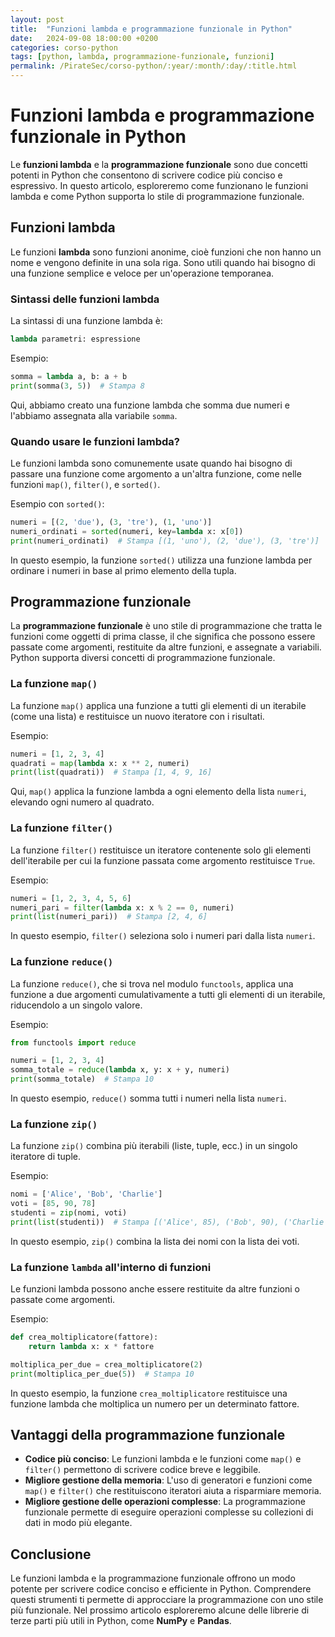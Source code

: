 ```yaml
---
layout: post
title:  "Funzioni lambda e programmazione funzionale in Python"
date:   2024-09-08 18:00:00 +0200
categories: corso-python
tags: [python, lambda, programmazione-funzionale, funzioni]
permalink: /PirateSec/corso-python/:year/:month/:day/:title.html
---
```


# Funzioni lambda e programmazione funzionale in Python

Le **funzioni lambda** e la **programmazione funzionale** sono due concetti potenti in Python che consentono di scrivere codice più conciso e espressivo. In questo articolo, esploreremo come funzionano le funzioni lambda e come Python supporta lo stile di programmazione funzionale.

## Funzioni lambda

Le funzioni **lambda** sono funzioni anonime, cioè funzioni che non hanno un nome e vengono definite in una sola riga. Sono utili quando hai bisogno di una funzione semplice e veloce per un'operazione temporanea.

### Sintassi delle funzioni lambda

La sintassi di una funzione lambda è:

```python
lambda parametri: espressione
```

Esempio:
```python
somma = lambda a, b: a + b
print(somma(3, 5))  # Stampa 8
```

Qui, abbiamo creato una funzione lambda che somma due numeri e l'abbiamo assegnata alla variabile `somma`.

### Quando usare le funzioni lambda?

Le funzioni lambda sono comunemente usate quando hai bisogno di passare una funzione come argomento a un'altra funzione, come nelle funzioni `map()`, `filter()`, e `sorted()`.

Esempio con `sorted()`:
```python
numeri = [(2, 'due'), (3, 'tre'), (1, 'uno')]
numeri_ordinati = sorted(numeri, key=lambda x: x[0])
print(numeri_ordinati)  # Stampa [(1, 'uno'), (2, 'due'), (3, 'tre')]
```

In questo esempio, la funzione `sorted()` utilizza una funzione lambda per ordinare i numeri in base al primo elemento della tupla.

## Programmazione funzionale

La **programmazione funzionale** è uno stile di programmazione che tratta le funzioni come oggetti di prima classe, il che significa che possono essere passate come argomenti, restituite da altre funzioni, e assegnate a variabili. Python supporta diversi concetti di programmazione funzionale.

### La funzione `map()`

La funzione `map()` applica una funzione a tutti gli elementi di un iterabile (come una lista) e restituisce un nuovo iteratore con i risultati.

Esempio:
```python
numeri = [1, 2, 3, 4]
quadrati = map(lambda x: x ** 2, numeri)
print(list(quadrati))  # Stampa [1, 4, 9, 16]
```

Qui, `map()` applica la funzione lambda a ogni elemento della lista `numeri`, elevando ogni numero al quadrato.

### La funzione `filter()`

La funzione `filter()` restituisce un iteratore contenente solo gli elementi dell'iterabile per cui la funzione passata come argomento restituisce `True`.

Esempio:
```python
numeri = [1, 2, 3, 4, 5, 6]
numeri_pari = filter(lambda x: x % 2 == 0, numeri)
print(list(numeri_pari))  # Stampa [2, 4, 6]
```

In questo esempio, `filter()` seleziona solo i numeri pari dalla lista `numeri`.

### La funzione `reduce()`

La funzione `reduce()`, che si trova nel modulo `functools`, applica una funzione a due argomenti cumulativamente a tutti gli elementi di un iterabile, riducendolo a un singolo valore.

Esempio:
```python
from functools import reduce

numeri = [1, 2, 3, 4]
somma_totale = reduce(lambda x, y: x + y, numeri)
print(somma_totale)  # Stampa 10
```

In questo esempio, `reduce()` somma tutti i numeri nella lista `numeri`.

### La funzione `zip()`

La funzione `zip()` combina più iterabili (liste, tuple, ecc.) in un singolo iteratore di tuple.

Esempio:
```python
nomi = ['Alice', 'Bob', 'Charlie']
voti = [85, 90, 78]
studenti = zip(nomi, voti)
print(list(studenti))  # Stampa [('Alice', 85), ('Bob', 90), ('Charlie', 78)]
```

In questo esempio, `zip()` combina la lista dei nomi con la lista dei voti.

### La funzione `lambda` all'interno di funzioni

Le funzioni lambda possono anche essere restituite da altre funzioni o passate come argomenti.

Esempio:
```python
def crea_moltiplicatore(fattore):
    return lambda x: x * fattore

moltiplica_per_due = crea_moltiplicatore(2)
print(moltiplica_per_due(5))  # Stampa 10
```

In questo esempio, la funzione `crea_moltiplicatore` restituisce una funzione lambda che moltiplica un numero per un determinato fattore.

## Vantaggi della programmazione funzionale

- **Codice più conciso**: Le funzioni lambda e le funzioni come `map()` e `filter()` permettono di scrivere codice breve e leggibile.
- **Migliore gestione della memoria**: L'uso di generatori e funzioni come `map()` e `filter()` che restituiscono iteratori aiuta a risparmiare memoria.
- **Migliore gestione delle operazioni complesse**: La programmazione funzionale permette di eseguire operazioni complesse su collezioni di dati in modo più elegante.

## Conclusione

Le funzioni lambda e la programmazione funzionale offrono un modo potente per scrivere codice conciso e efficiente in Python. Comprendere questi strumenti ti permette di approcciare la programmazione con uno stile più funzionale. Nel prossimo articolo esploreremo alcune delle librerie di terze parti più utili in Python, come **NumPy** e **Pandas**.
